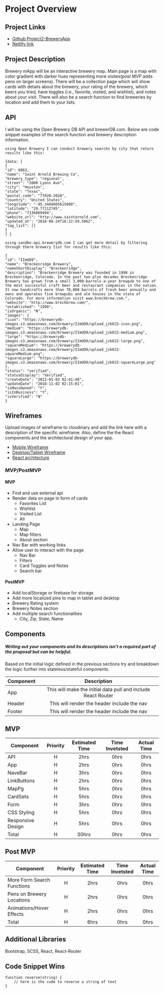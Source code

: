 # Project Overview

## Project Links

- [Github Project2-BreweryApp](https://github.com/trtincher/Project2-BreweryApp)
- [Netlify link]()

## Project Description

Brewery mApp will be an interactive brewery map. Main page is a map with color gradient with darker hues representing more visites(post MVP adds pens on larger screens). There will be a collection page which will show cards with details about the brewery, your rating of the brewery, which beers you tried, have toggles (i.e., favorite, visited, and wishlist),  and notes about your visit. There will also be a search function to find breweries by location and add them to your lists.

## API

I will be using the Open Brewery DB API and brewerDB.com. Below are code snippet examples of the search function and brewery description information. 


```
using Open Brewery I can conduct brewery searchs by city that return results like this:

{data: [
{
"id": 6863,
"name": "Saint Arnold Brewing Co",
"brewery_type": "regional",
"street": "2000 Lyons Ave",
"city": "Houston",
"state": "Texas",
"postal_code": "77020-2028",
"country": "United States",
"longitude": "-95.3484665615608",
"latitude": "29.77112745",
"phone": "7136869494",
"website_url": "http://www.saintarnold.com",
"updated_at": "2018-08-24T16:22:59.506Z",
"tag_list": []
}
] }
```
```
using sandbo-api.brewerydb.com I can get more detail by filtering through there brewery list for results like this:

{
"id": "IImUD9",
"name": "Breckenridge Brewery",
"nameShortDisplay": "Breckenridge",
"description": "Breckenridge Brewery was founded in 1990 in Breckenridge, Colorado. In the past two plus decades Breckenridge Brewery has grown from a small 3,000-barrels-a-year brewpub to one of the most successful craft beer and restaurant companies in the nation. It now handcrafts more than 70,000 barrels of fresh beer annually and owns and operates five brewpubs and ale houses in the state of Colorado. For more information visit www.breckbrew.com.",
"website": "http://www.breckbrew.com/",
"established": "1990",
"isOrganic": "N",
"images": {
"icon": "https://brewerydb-images.s3.amazonaws.com/brewery/IImUD9/upload_jzk0J2-icon.png",
"medium": "https://brewerydb-images.s3.amazonaws.com/brewery/IImUD9/upload_jzk0J2-medium.png",
"large": "https://brewerydb-images.s3.amazonaws.com/brewery/IImUD9/upload_jzk0J2-large.png",
"squareMedium": "https://brewerydb-images.s3.amazonaws.com/brewery/IImUD9/upload_jzk0J2-squareMedium.png",
"squareLarge": "https://brewerydb-images.s3.amazonaws.com/brewery/IImUD9/upload_jzk0J2-squareLarge.png"
},
"status": "verified",
"statusDisplay": "Verified",
"createDate": "2012-01-03 02:41:48",
"updateDate": "2018-11-02 02:15:01",
"isMassOwned": "Y",
"isInBusiness": "Y",
"isVerified": "N"
}
```

## Wireframes

Upload images of wireframe to cloudinary and add the link here with a description of the specific wireframe. Also, define the the React components and the architectural design of your app.

- [Mobile Wireframe](https://res.cloudinary.com/dugmhtotn/image/upload/v1593180145/Brewery_App_Wireframe_Mbl_dqzykj.jpg)
- [Desktop/Tablet Wireframe](https://res.cloudinary.com/dugmhtotn/image/upload/v1593184949/Brewery_App_Desk-Tblt1_pjoazt.jpg)
- [React architecture](https://res.cloudinary.com/dugmhtotn/image/upload/v1593183710/react_arch_brewery_app1_xzxafq.jpg)


### MVP/PostMVP  

#### MVP
- Find and use external api 
- Render data on page in form of cards
	- Favorites List
	- Wishlist
	- Visited List
	- All
- Landing Page
	- Map
	- Map filters
	- About section
- Nav Bar with working links
- Allow user to interact with the page
	- Nav Bar
	- Filters
	- Card Toggles and Notes
	- Search bar

#### PostMVP

- Add localStorage or firebase for storage
- Add more localized pins to map in tablet and desktop
- Brewery Rating system
- Brewery Notes section
- Add multiple search functionalities
	- City, Zip, State, Name

## Components
##### Writing out your components and its descriptions isn't a required part of the proposal but can be helpful.

Based on the initial logic defined in the previous sections try and breakdown the logic further into stateless/stateful components. 

| Component | Description | 
| --- | :---: |  
| App | This will make the initial data pull and include React Router| 
| Header | This will render the header include the nav | 
| Footer | This will render the header include the nav | 


## MVP

| Component | Priority | Estimated Time | Time Invetsted | Actual Time |
| --- | :---: |  :---: | :---: | :---: |
| API | H | 2hrs| 0hrs | 0hrs |
| App | H | 2hrs| 0hrs | 0hrs |
| NaveBar | H | 3hrs| 0hrs | 0hrs |
| LinkButtons| H | 2hrs| 0hrs | 0hrs |
| MapPg | H | 5hrs| 0hrs | 0hrs |
| CardSets | H | 5hrs| 0hrs | 0hrs |
| Form| H | 3hrs| 0hrs | 0hrs |
| CSS Styling| H | 5hrs| 0hrs | 0hrs |
| Responsive Design| H | 5hrs| 0hrs | 0hrs |
| Total | H | 30hrs| 0hrs | 0hrs |

## Post MVP

| Component | Priority | Estimated Time | Time Invetsted | Actual Time |
| --- | :---: |  :---: | :---: | :---: |
| More Form Search Functions | H | 2hrs| 0hrs | 0hrs |
| Pens on Brewery Locations | H | 2hrs| 0hrs | 0hrs |
| Animations/Hover Effects | H | 2hrs| 0hrs | 0hrs |
| Total | H | 6hrs| 0hrs | 0hrs |

## Additional Libraries
 Bootstrap, SCSS, React, React-Router

## Code Snippet Wins 

```
function reverse(string) {
	// here is the code to reverse a string of text
}
```
